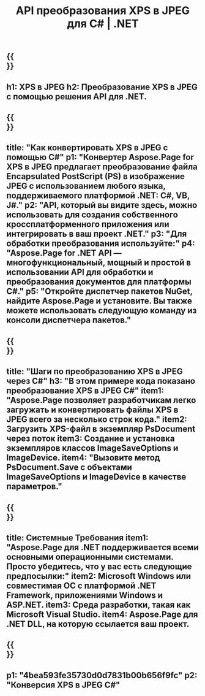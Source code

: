 ﻿---
translation: true
template: /_templates/_conversion-child-net.md
title: API преобразования XPS в JPEG для C# | .NET
url: /net/conversion/xps-to-jpeg/
description: Пример кода для преобразования XPS в JPEG C#. Используйте пример кода API для пакетного преобразования файлов XPS в JPEG в VB.NET, Asp.NET или любом приложении на основе .NET.
informat: XPS
outformat: JPEG
otherformats: XPS EPS
---

{{<section banner>}}
---
h1: XPS в JPEG
h2: Преобразование XPS в JPEG с помощью решения API для .NET.
---

{{<section overview>}}
---
title: "Как конвертировать XPS в JPEG с помощью C#"
p1: "Конвертер Aspose.Page for XPS в JPEG предлагает преобразование файла Encapsulated PostScript (PS) в изображение JPEG с использованием любого языка, поддерживаемого платформой .NET: C#, VB, J#."
p2: "API, который вы видите здесь, можно использовать для создания собственного кроссплатформенного приложения или интегрировать в ваш проект .NET."
p3: "Для обработки преобразования используйте:"
p4: "Aspose.Page for .NET API — многофункциональный, мощный и простой в использовании API для обработки и преобразования документов для платформы C#."
p5: "Откройте диспетчер пакетов NuGet, найдите Aspose.Page и установите. Вы также можете использовать следующую команду из консоли диспетчера пакетов."
---

{{<section feature1>}}
---
title: "Шаги по преобразованию XPS в JPEG через С#"
h3: "В этом примере кода показано преобразование XPS в JPEG C#"
item1: "Aspose.Page позволяет разработчикам легко загружать и конвертировать файлы XPS в JPEG всего за несколько строк кода."
item2: Загрузить XPS-файл в экземпляр PsDocument через поток
item3: Создание и установка экземпляров классов ImageSaveOptions и ImageDevice.
item4: "Вызовите метод PsDocument.Save с объектами ImageSaveOptions и ImageDevice в качестве параметров."
---

{{<section feature2>}}
---
title: Системные Требования
item1: "Aspose.Page для .NET поддерживается всеми основными операционными системами. Просто убедитесь, что у вас есть следующие предпосылки:"
item2: Microsoft Windows или совместимая ОС с платформой .NET Framework, приложениями Windows и ASP.NET.
item3: Среда разработки, такая как Microsoft Visual Studio.
item4: Aspose.Page для .NET DLL, на которую ссылается ваш проект.
---

{{<section gist>}}
---
p1: "4bea593fe35730d0d7831b00b656f9fc"
p2: "Конверсия XPS в JPEG C#"
---
